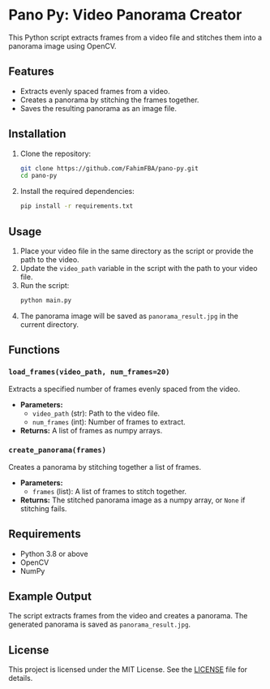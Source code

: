 # Pano Py: Video Panorama Creator

This Python script extracts frames from a video file and stitches them into a panorama image using OpenCV.

## Features
- Extracts evenly spaced frames from a video.
- Creates a panorama by stitching the frames together.
- Saves the resulting panorama as an image file.

## Installation
1. Clone the repository:
    ```bash
    git clone https://github.com/FahimFBA/pano-py.git
    cd pano-py
    ```
2. Install the required dependencies:
    ```bash
    pip install -r requirements.txt
    ```

## Usage
1. Place your video file in the same directory as the script or provide the path to the video.
2. Update the `video_path` variable in the script with the path to your video file.
3. Run the script:
    ```bash
    python main.py
    ```
4. The panorama image will be saved as `panorama_result.jpg` in the current directory.

## Functions
### `load_frames(video_path, num_frames=20)`
Extracts a specified number of frames evenly spaced from the video.

- **Parameters:**
  - `video_path` (str): Path to the video file.
  - `num_frames` (int): Number of frames to extract.
- **Returns:** A list of frames as numpy arrays.

### `create_panorama(frames)`
Creates a panorama by stitching together a list of frames.

- **Parameters:**
  - `frames` (list): A list of frames to stitch together.
- **Returns:** The stitched panorama image as a numpy array, or `None` if stitching fails.

## Requirements
- Python 3.8 or above
- OpenCV
- NumPy

## Example Output
The script extracts frames from the video and creates a panorama. The generated panorama is saved as `panorama_result.jpg`.

## License
This project is licensed under the MIT License. See the [LICENSE](LICENSE) file for details.
